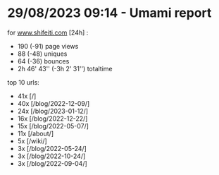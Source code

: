 # 29/08/2023 09:14 - Umami report
for www.shifeiti.com [24h] :

 - 190 (-91) page views
 - 88 (-48) uniques
 - 64 (-36) bounces
 - 2h 46' 43'' (-3h 2' 31'') totaltime


top 10 urls:
 - 41x [/]
 - 40x [/blog/2022-12-09/]
 - 24x [/blog/2023-01-12/]
 - 16x [/blog/2022-12-22/]
 - 15x [/blog/2022-05-07/]
 - 11x [/about/]
 - 5x [/wiki/]
 - 3x [/blog/2022-05-24/]
 - 3x [/blog/2022-10-24/]
 - 3x [/blog/2022-09-04/]


